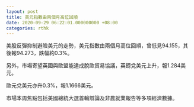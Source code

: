 ```yaml
---
layout: post
title: 美元指數由兩個月高位回順
date: 2020-09-29 06:22:01.000000000 +08:00
categories: rthk
---
```


美股反彈抑制避險美元的走勢，美元指數由兩個月高位回順，曾低見94.155，其後報94.273，跌幅約0.3%。

另外，市場寄望英國與歐盟能達成脫歐貿易協議，英鎊兌美元上升，報1.284美元。

歐元兌美元亦升0.3%，報1.1666美元。

市場本周焦點包括美國總統大選首輪辯論及非農就業報告等多項經濟數據。
